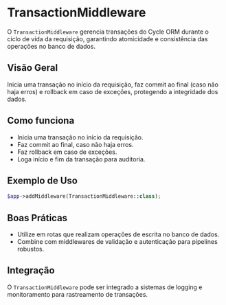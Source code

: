 # TransactionMiddleware

O `TransactionMiddleware` gerencia transações do Cycle ORM durante o ciclo de vida da requisição, garantindo atomicidade e consistência das operações no banco de dados.

## Visão Geral
Inicia uma transação no início da requisição, faz commit ao final (caso não haja erros) e rollback em caso de exceções, protegendo a integridade dos dados.

## Como funciona
- Inicia uma transação no início da requisição.
- Faz commit ao final, caso não haja erros.
- Faz rollback em caso de exceções.
- Loga início e fim da transação para auditoria.

## Exemplo de Uso
```php
$app->addMiddleware(TransactionMiddleware::class);
```

## Boas Práticas
- Utilize em rotas que realizam operações de escrita no banco de dados.
- Combine com middlewares de validação e autenticação para pipelines robustos.

## Integração
O `TransactionMiddleware` pode ser integrado a sistemas de logging e monitoramento para rastreamento de transações.

